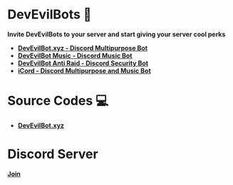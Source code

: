 # DevEvilBots 🤖
**Invite DevEvilBots to your server and start giving your server cool perks**
- [**DevEvilBot.xyz - Discord Multipurpose Bot**](https://devevilbot.xyz)
- [**DevEvilBot Music - Discord Music Bot**](https://devevilbot.xyz/music)
- [**DevEvilBot Anti Raid - Discord Security Bot**](https://devevilbot.xyz/anti-raid)
- [**iCord - Discord Multipurpose and Music Bot**](https://devevilbot.xyz/icord)
# Source Codes 💻
- **[DevEvilBot.xyz](https://github.com/DevEvil99/DevEvilBot-Discord-Bot)**
# Discord Server
**[Join](https://dsc.gg/devevil)**
